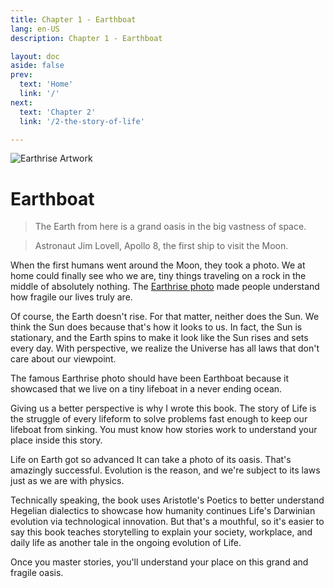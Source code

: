 ```yaml
---
title: Chapter 1 - Earthboat
lang: en-US
description: Chapter 1 - Earthboat

layout: doc
aside: false
prev:
  text: 'Home'
  link: '/'
next:
  text: 'Chapter 2'
  link: '/2-the-story-of-life'

---
```


![Earthrise Artwork](/assets/img/art-earthrise.png)

# Earthboat

>The Earth from here is a grand oasis in the big vastness of space.

> Astronaut Jim Lovell, Apollo 8, the first ship to visit the Moon.

When the first humans went around the Moon, they took a photo. We at home could finally see who we are, tiny things traveling on a rock in the middle of absolutely nothing. The [Earthrise photo](https://en.wikipedia.org/wiki/Earthrise) made people understand how fragile our lives truly are.

Of course, the Earth doesn't rise. For that matter, neither does the Sun. We think the Sun does because that's how it looks to us. In fact, the Sun is stationary, and the Earth spins to make it look like the Sun rises and sets every day. With perspective, we realize the Universe has all laws that don't care about our viewpoint.

The famous Earthrise photo should have been Earthboat because it showcased that we live on a tiny lifeboat in a never ending ocean.

Giving us a better perspective is why I wrote this book. The story of Life is the struggle of every lifeform to solve problems fast enough to keep our lifeboat from sinking. You must know how stories work to understand your place inside this story.

Life on Earth got so advanced It can take a photo of its oasis. That's amazingly successful. Evolution is the reason, and we're subject to its laws just as we are with physics.

Technically speaking, the book uses Aristotle's Poetics to better understand Hegelian dialectics to showcase how humanity continues Life's Darwinian evolution via technological innovation. But that's a mouthful, so it's easier to say this book teaches storytelling to explain your society, workplace, and daily life as another tale in the ongoing evolution of Life.

Once you master stories, you'll understand your place on this grand and fragile oasis.
